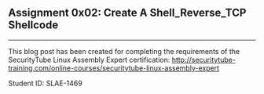 ## Assignment 0x02: Create A Shell_Reverse_TCP Shellcode
---
This blog post has been created for completing the requirements of the SecurityTube Linux Assembly Expert certification:
http://securitytube-training.com/online-courses/securitytube-linux-assembly-expert

Student ID: SLAE-1469
